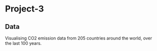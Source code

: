 # Project-3

## Data

Visualising CO2 emission data from 205 countries around the world, over the last 100 years.